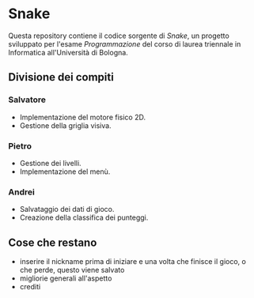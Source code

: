 # Snake

Questa repository contiene il codice sorgente di _Snake_, un progetto sviluppato per l'esame _Programmazione_ del corso di laurea triennale in Informatica all'Università di Bologna.

## Divisione dei compiti

### Salvatore
- Implementazione del motore fisico 2D.
- Gestione della griglia visiva.

### Pietro
- Gestione dei livelli.
- Implementazione del menù.

### Andrei
- Salvataggio dei dati di gioco.
- Creazione della classifica dei punteggi.



## Cose che restano
- inserire il nickname prima di iniziare e una volta che finisce il gioco, o che perde, questo viene salvato
- migliorie generali all'aspetto
- crediti